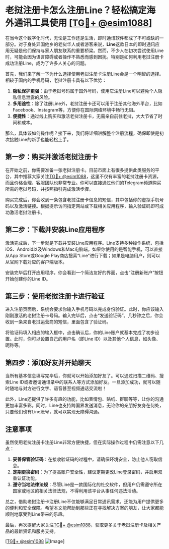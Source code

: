 # 老挝注册卡怎么注册Line？轻松搞定海外通讯工具使用 [[TG💪+ @esim1088](https://t.me/s/esim1088)]

在当今这个数字化时代，无论是工作还是生活，即时通讯软件都成了不可或缺的一部分。对于身处异国他乡的老挝华人或者游客来说，**Line**这款日本的即时通讯应用无疑是他们保持与家人朋友联系的重要桥梁。然而，不少人在初次尝试使用Line时，可能会因为语言障碍或者操作不熟悉而感到困扰。特别是如何利用老挝注册卡成功注册Line，成为了许多人关心的问题。

首先，我们来了解一下为什么选择使用老挝注册卡注册Line会是一个明智的选择。相较于国内的手机号码，老挝注册卡具有以下优势：

1. **隐私保护更强**：由于老挝号码属于国外号码，使用它注册Line可以避免个人隐私信息泄露的风险。
2. **多用途性**：除了注册Line外，老挝注册卡还可以用于注册其他海外平台，比如Facebook、Instagram等，方便你在国际网络环境中畅行无阻。
3. **便捷性**：通过线上购买和激活老挝注册卡，无需亲自前往老挝，大大节省了时间和成本。

那么，具体该如何操作呢？接下来，我们将详细讲解整个注册流程，确保即使是初次接触Line的新手也能轻松上手。

## 第一步：购买并激活老挝注册卡

在开始之前，你需要准备一张老挝注册卡。目前市面上有很多提供此类服务的平台，其中推荐大家关注[TG💪+ @esim1088](https://t.me/s/esim1088)，这里不仅有丰富的老挝注册卡资源，而且价格合理，客服团队也非常专业。你可以直接通过他们的Telegram频道购买所需的老挝号码，并按照指引完成激活步骤。

购买完成后，你会收到一条包含老挝注册卡信息的短信，其中包括你的虚拟手机号码以及激活链接。根据提示访问指定网站或下载相关应用程序，输入验证码即可成功激活老挝注册卡。

## 第二步：下载并安装Line应用程序

激活完成后，下一步就是下载并安装Line应用程序。Line支持多种操作系统，包括iOS、Android以及Windows和Mac电脑端。如果你使用的是智能手机，可以直接从App Store或Google Play商店搜索“Line”进行下载；如果是电脑用户，则可以从官网下载对应的客户端版本。

安装完毕后打开应用程序，你会看到一个简洁友好的界面，点击“注册新账户”按钮开始创建你的Line ID。

## 第三步：使用老挝注册卡进行验证

进入注册页面后，系统会要求你输入手机号码以完成身份验证。此时，你应该输入刚刚激活的老挝注册卡号码。输入完毕后，点击“发送验证码”。几秒钟之后，你会收到一条来自老挝运营商的短信，里面包含了验证码。

将验证码填入相应的输入框中，点击确认后，你的Line账户就基本完成了初步设置。此时，你可以设置自己的用户名（即Line ID）以及其他个人信息，如头像、昵称等。

## 第四步：添加好友并开始聊天

当所有基本信息填写完毕后，你就可以开始添加好友了。可以通过扫描二维码、搜索Line ID或者邀请通讯录中的联系人等方式添加好友。一旦添加成功，就可以随时随地与对方进行文字、语音甚至视频通话交流啦！

此外，Line还提供了许多有趣的功能，比如表情包、贴纸、群聊等等，让你的沟通更加丰富多彩。同时，Line也支持跨国界发送消息，无论你的亲朋好友身在何处，只要他们也有Line账号，就可以实现无障碍沟通。

## 注意事项

虽然使用老挝注册卡注册Line非常方便快捷，但在实际操作过程中仍需注意以下几点：

1. **妥善保管验证码**：在接收验证码的过程中，请确保环境安全，防止他人窃取信息。
2. **定期更换密码**：为了提高账户安全性，建议定期更改Line登录密码，并启用双重认证功能。
3. **遵守当地法律法规**：尽管Line是一款国际化的社交软件，但用户仍需遵守所在国家或地区的相关法律法规，不得利用该平台从事任何违法活动。

总之，借助老挝注册卡注册Line不仅能够满足日常通讯需求，还能为用户提供更多的便利和安全保障。希望本文能帮助到那些正在寻找解决方案的朋友，让大家都能顺利地享受到Line带来的乐趣。

最后，再次提醒大家关注[TG💪+ @esim1088](https://t.me/s/esim1088)，获取更多关于老挝注册卡及相关产品的最新资讯和服务支持。

[[TG💪+ @esim1088](https://t.me/s/esim1088) ![Image](https://i.postimg.cc/4NQfJmqS/Snipaste-2025-05-13-00-14-12.png)]